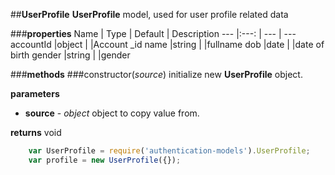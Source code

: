 ##**UserProfile**
**UserProfile** model, used for user profile related data

###**properties**
Name 						| Type 			| Default 	    | Description
--- 						|:---:			| --- 			| ---
accountId					|object			|				|Account _id
name						|string			|				|fullname
dob		 					|date			|				|date of birth
gender		 				|string			|				|gender 


###**methods**
###constructor(*source*)
initialize new **UserProfile** object.

**parameters**
 
 - **source** - *object*
	object to copy value from.

		
**returns**
void
	
```javascript
	var UserProfile = require('authentication-models').UserProfile;
	var profile = new UserProfile({}); 
```	
